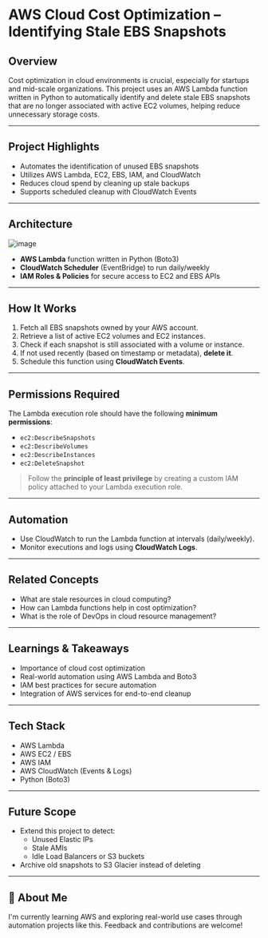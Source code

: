 # AWS Cloud Cost Optimization – Identifying Stale EBS Snapshots

##  Overview

Cost optimization in cloud environments is crucial, especially for startups and mid-scale organizations. This project uses an AWS Lambda function written in Python to automatically identify and delete stale EBS snapshots that are no longer associated with active EC2 volumes, helping reduce unnecessary storage costs.

---

## Project Highlights

- Automates the identification of unused EBS snapshots
- Utilizes AWS Lambda, EC2, EBS, IAM, and CloudWatch
- Reduces cloud spend by cleaning up stale backups
- Supports scheduled cleanup with CloudWatch Events

---

## Architecture
![image](https://github.com/user-attachments/assets/e7412709-095d-4d86-857a-3db443b84e60)

- **AWS Lambda** function written in Python (Boto3)
- **CloudWatch Scheduler** (EventBridge) to run daily/weekly
- **IAM Roles & Policies** for secure access to EC2 and EBS APIs

---

## How It Works

1. Fetch all EBS snapshots owned by your AWS account.
2. Retrieve a list of active EC2 volumes and EC2 instances.
3. Check if each snapshot is still associated with a volume or instance.
4. If not used recently (based on timestamp or metadata), **delete it**.
5. Schedule this function using **CloudWatch Events**.

---

## Permissions Required

The Lambda execution role should have the following **minimum permissions**:

- `ec2:DescribeSnapshots`
- `ec2:DescribeVolumes`
- `ec2:DescribeInstances`
- `ec2:DeleteSnapshot`

>  Follow the **principle of least privilege** by creating a custom IAM policy attached to your Lambda execution role.

---

## Automation

- Use CloudWatch to run the Lambda function at intervals (daily/weekly).
- Monitor executions and logs using **CloudWatch Logs**.

---

## Related Concepts

- What are stale resources in cloud computing?
- How can Lambda functions help in cost optimization?
- What is the role of DevOps in cloud resource management?

---

## Learnings & Takeaways

- Importance of cloud cost optimization
- Real-world automation using AWS Lambda and Boto3
- IAM best practices for secure automation
- Integration of AWS services for end-to-end cleanup

---

## Tech Stack

- AWS Lambda
- AWS EC2 / EBS
- AWS IAM
- AWS CloudWatch (Events & Logs)
- Python (Boto3)

---

## Future Scope

- Extend this project to detect:
  - Unused Elastic IPs
  - Stale AMIs
  - Idle Load Balancers or S3 buckets
- Archive old snapshots to S3 Glacier instead of deleting

---

## 🙋 About Me

I'm currently learning AWS and exploring real-world use cases through automation projects like this. Feedback and contributions are welcome!
